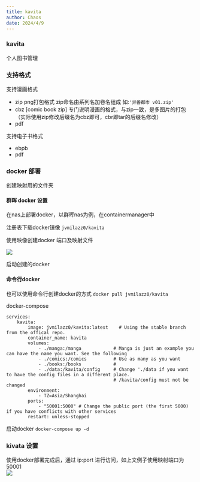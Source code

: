 ```yaml
---
title: kavita
author: Chaos
date: 2024/4/9
---
```



### kavita
个人图书管理

### 支持格式

支持漫画格式
- zip png打包格式 zip命名由系列名加卷名组成 如:```'异兽都市 v01.zip'```
- cbz [comic book zip] 专门说明漫画的格式，与zip一致，是多图片的打包（实际使用zip修改后缀名为cbz即可，cbr即tar的后缀名修改）
- pdf 

支持电子书格式
- ebpb
- pdf

### docker 部署
创建映射用的文件夹

#### 群晖 docker 设置 
在nas上部署docker，以群晖nas为例，在containermanager中

注册表下载docker镜像 ```jvmilazz0/kavita```

使用映像创建docker  端口及映射文件

![](http://nas.xiaojiacheng.top:5543//blog_pic/uploads/2024/04/20240410220104.png)

启动创建的docker
#### 命令行docker
也可以使用命令行创建docker的方式
```docker pull jvmilazz0/kavita```


docker-compose
```
services:
    kavita:
        image: jvmilazz0/kavita:latest    # Using the stable branch from the offical repo.
        container_name: kavita
        volumes:
            - ./manga:/manga            # Manga is just an example you can have the name you want. See the following
            - ./comics:/comics          # Use as many as you want
            - ./books:/books            #
            - ./data:/kavita/config     # Change './data if you want to have the config files in a different place.
                                        # /kavita/config must not be changed
        environment:
            - TZ=Asia/Shanghai
        ports:
            - "50001:5000" # Change the public port (the first 5000) if you have conflicts with other services
        restart: unless-stopped
```
启动docker
```docker-compose up -d```
### kivata 设置
使用docker部署完成后，通过  ip:port 进行访问，如上文例子使用映射端口为50001   
![](http://nas.xiaojiacheng.top:5543//blog_pic/uploads/2024/04/20240410214835.png)